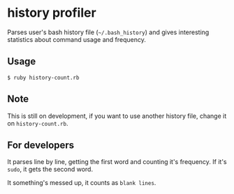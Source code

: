 # history profiler

Parses user's bash history file (`~/.bash_history`) and gives interesting
statistics about command usage and frequency.

## Usage

`$ ruby history-count.rb`

## Note

This is still on development, if you want to use another history file,
change it on `history-count.rb`.


## For developers

It parses line by line, getting the first word and counting it's frequency.
If it's `sudo`, it gets the second word.

It something's messed up, it counts as `blank lines`.

